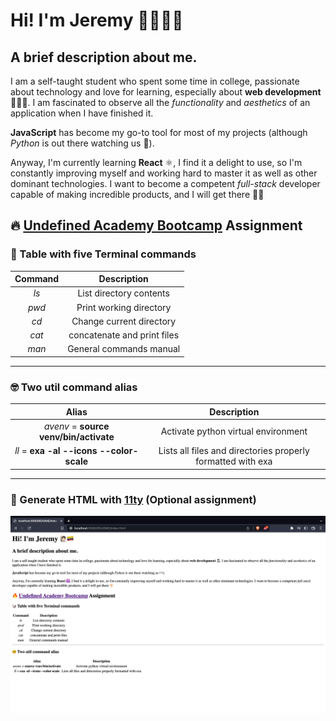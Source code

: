 # Hi! I'm Jeremy 🙋🏻🇪🇨

## A brief description about me.

I am a self-taught student who spent some time in college, passionate about technology and love for learning, especially about **web development** 🧑🏻‍💻. I am fascinated to observe all the *functionality* and *aesthetics* of an application when I have finished it.

**JavaScript** has become my go-to tool for most of my projects (although *Python* is out there watching us 👀). 

Anyway, I'm currently learning **React** ⚛️, I find it a delight to use, so I'm constantly improving myself and working hard to master it as well as other dominant technologies. I want to become a competent *full-stack* developer capable of making incredible products, and I will get there ✊🏻

## 🔥 [Undefined Academy Bootcamp](https://undefined.academy/) Assignment

### 🐚️️ Table with five Terminal commands

| Command | Description |
| :---: | :---: |
| *ls* | List directory contents |
| *pwd* | Print working directory |
| *cd* | Change current directory |
| *cat* | concatenate and print files |
| *man* |  General commands manual |

---

### 🤓 Two util command alias
| Alias | Description |
| :---: | :---: |
| *avenv* = **source venv/bin/activate** | Activate python virtual environment |
| *ll* = **exa -al --icons --color-scale** | Lists all files and directories properly formatted with exa |

---

### 📄 Generate HTML with [11ty](https://www.11ty.dev/) (**Optional assignment**)

![Assignment complete](11tyc.jpg "Assignment complete")
